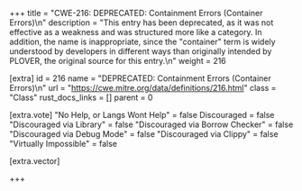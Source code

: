 +++
title = "CWE-216: DEPRECATED: Containment Errors (Container Errors)\n"
description = "This entry has been deprecated, as it was not effective as a weakness and was structured more like a category. In addition, the name is inappropriate, since the \"container\" term is widely understood by developers in different ways than originally intended by PLOVER, the original source for this entry.\n"
weight = 216

[extra]
id = 216
name = "DEPRECATED: Containment Errors (Container Errors)\n"
url = "https://cwe.mitre.org/data/definitions/216.html"
class = "Class"
rust_docs_links = []
parent = 0

[extra.vote]
"No Help, or Langs Wont Help" = false
Discouraged = false
"Discouraged via Library" = false
"Discouraged via Borrow Checker" = false
"Discouraged via Debug Mode" = false
"Discouraged via Clippy" = false
"Virtually Impossible" = false

[extra.vector]

+++